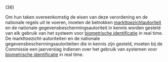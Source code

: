 (36)

Om hun taken overeenkomstig de eisen van deze verordening en de nationale regels uit te voeren, moeten de betrokken [markttoezichtautoriteit](a3.md#^mta) en de nationale gegevensbeschermingsautoriteit in kennis worden gesteld van elk gebruik van het systeem voor [biometrische identificatie](a3.md#^bioid) in real time. De markttoezicht-autoriteiten en de nationale gegevensbeschermingsautoriteiten die in kennis zijn gesteld, moeten bij de Commissie een jaarverslag indienen over het gebruik van systemen voor [biometrische identificatie](a3.md#^bioid) in real time.
